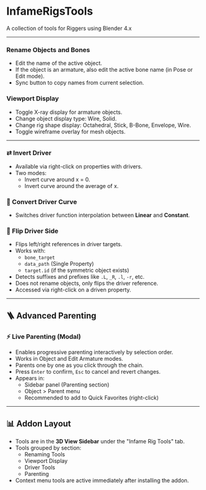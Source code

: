# InfameRigsTools
A collection of tools for Riggers using Blender 4.x  

---

### Rename Objects and Bones
- Edit the name of the active object.
- If the object is an armature, also edit the active bone name (in Pose or Edit mode).
- Sync button to copy names from current selection.

### Viewport Display
- Toggle X-ray display for armature objects.
- Change object display type: Wire, Solid.
- Change rig shape display: Octahedral, Stick, B-Bone, Envelope, Wire.
- Toggle wireframe overlay for mesh objects.

---

### ⇄ Invert Driver
- Available via right-click on properties with drivers.
- Two modes:
  - Invert curve around x = 0.
  - Invert curve around the average of x.

### 🔄 Convert Driver Curve
- Switches driver function interpolation between **Linear** and **Constant**.

### 🔀 Flip Driver Side
- Flips left/right references in driver targets.
- Works with:
  - `bone_target`
  - `data_path` (Single Property)
  - `target.id` (if the symmetric object exists)
- Detects suffixes and prefixes like `.L`, `_R`, `.l`, `-r`, etc.
- Does not rename objects, only flips the driver reference.
- Accessed via right-click on a driven property.

---

## 🪜 Advanced Parenting

### ⚡ Live Parenting (Modal)
- Enables progressive parenting interactively by selection order.
- Works in Object and Edit Armature modes.
- Parents one by one as you click through the chain.
- Press `Enter` to confirm, `Esc` to cancel and revert changes.
- Appears in:
  - Sidebar panel (Parenting section)
  - Object > Parent menu
  - Recommended to add to Quick Favorites (right-click)

---

## 📊 Addon Layout
- Tools are in the **3D View Sidebar** under the "Infame Rig Tools" tab.
- Tools grouped by section:
  - Renaming Tools
  - Viewport Display
  - Driver Tools
  - Parenting
- Context menu tools are active immediately after installing the addon.
